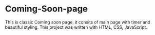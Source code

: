 # Coming-Soon-page
This is classic Coming soon page, it consits of main page with timer and beautiful styling. This project was written with HTML, CSS, JavaScript.
